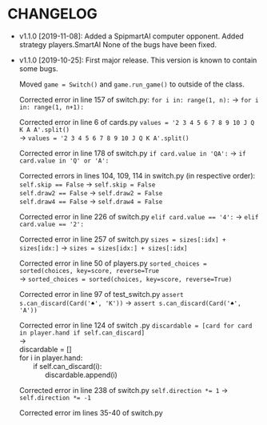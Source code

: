 # CHANGELOG

* v1.1.0 [2019-11-08]: Added a SpipmartAI computer opponent.
  Added strategy players.SmartAI
  None of the bugs have been fixed.

* v1.1.0 [2019-10-25]: First major release.
  This version is known to contain some bugs.
  
  Moved ```game = Switch()``` and ```game.run_game()``` to outside of the class.
  
  Corrected error in line 157 of switch.py: ```for i in: range(1, n):``` &rarr; ```for i in: range(1, n+1):```
  
  Corrected error in line 6 of cards.py ```values = '2 3 4 5 6 7 8 9 10 J Q K A A'.split()```   
  &rarr;  ```values = '2 3 4 5 6 7 8 9 10 J Q K A'.split()```
  
  Corrected error in line 178 of switch.py ```if card.value in 'QA':``` &rarr; ```if card.value in 'Q' or 'A':```
  
  Corrected errors in lines 104, 109, 114 in switch.py (in respective order):  
  ```self.skip == False``` &rarr; ```self.skip = False```  
  ```self.draw2 == False``` &rarr; ```self.draw2 = False```  
  ```self.draw4 == False``` &rarr; ```self.draw4 = False```
  
  Corrected error in line 226 of switch.py ```elif card.value == '4':``` &rarr; ```elif card.value == '2':```
  
  Corrected error in line 257 of switch.py ```sizes = sizes[:idx] + sizes[idx:]``` &rarr; 
  ```sizes = sizes[idx:] + sizes[:idx]```
  
  Corrected error in line 50 of players.py ```sorted_choices = sorted(choices, key=score, reverse=True```   
  &rarr; ```sorted_choices = sorted(choices, key=score, reverse=True)```
  
  Corrected error in line 97 of test_switch.py ```assert s.can_discard(Card('♠', 'K'))``` 
  &rarr; ```assert s.can_discard(Card('♠', 'A'))```
  
  Corrected error in line 124 of switch .py ```discardable = [card for card in player.hand if self.can_discard]```  
  &rarr;  
  discardable = []  
 for i in player.hand:  
 &nbsp;&nbsp;&nbsp;&nbsp;&nbsp;&nbsp; if self.can_discard(i):  
  &nbsp;&nbsp;&nbsp;&nbsp;&nbsp;&nbsp;&nbsp;&nbsp;&nbsp;&nbsp;&nbsp;&nbsp; discardable.append(i)  
  
  Corrected error in line 238 of switch.py ```self.direction *= 1``` &rarr; ```self.direction *= -1```
  
  Corrected error im  lines 35-40 of switch.py


  
  
  
  
  
  
 
 
  

  
  
  
  
  
  

